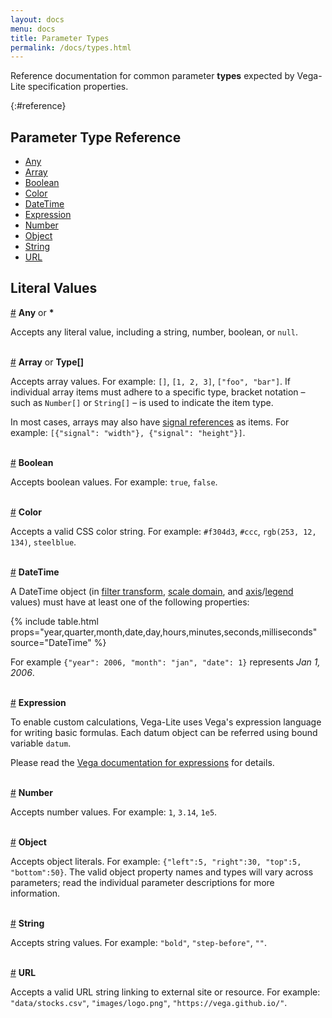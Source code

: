 ```yaml
---
layout: docs
menu: docs
title: Parameter Types
permalink: /docs/types.html
---
```


Reference documentation for common parameter **types** expected by Vega-Lite specification properties.

{:#reference}

## Parameter Type Reference

- [Any](#any)
- [Array](#array)
- [Boolean](#boolean)
- [Color](#color)
- [DateTime](#datetime)
- [Expression](#expression)
- [Number](#number)
- [Object](#object)
- [String](#string)
- [URL](#url)

## Literal Values

<a name="*"></a><a name="any" href="#any">#</a> **Any** or **\***

Accepts any literal value, including a string, number, boolean, or `null`.

<br/><a name="array" href="#array">#</a> **Array** or **Type[]**

Accepts array values. For example: `[]`, `[1, 2, 3]`, `["foo", "bar"]`. If individual array items must adhere to a specific type, bracket notation &ndash; such as `Number[]` or `String[]` &ndash; is used to indicate the item type.

In most cases, arrays may also have [signal references](#Signal) as items. For example: `[{"signal": "width"}, {"signal": "height"}]`.

<br/><a name="boolean" href="#boolean">#</a> **Boolean**

Accepts boolean values. For example: `true`, `false`.

<br/><a name="color" href="#color">#</a> **Color**

Accepts a valid CSS color string. For example: `#f304d3`, `#ccc`, `rgb(253, 12, 134)`, `steelblue`.

<br/><a name="datetime" href="#datetime">#</a> **DateTime**

A DateTime object (in [filter transform](filter.html), [scale domain](scale.html#domain), and [axis](axis.html#ticks)/[legend](legend.html#properties) values) must have at least one of the following properties:

{% include table.html props="year,quarter,month,date,day,hours,minutes,seconds,milliseconds" source="DateTime" %}

For example `{"year": 2006, "month": "jan", "date": 1}` represents _Jan 1, 2006_.

<br/><a name="expression" href="#expression">#</a> **Expression**

To enable custom calculations, Vega-Lite uses Vega's expression language for writing basic formulas. Each datum object can be referred using bound variable `datum`.

Please read the [Vega documentation for expressions](https://vega.github.io/vega/docs/expressions/) for details.

<br/><a name="number" href="#number">#</a> **Number**

Accepts number values. For example: `1`, `3.14`, `1e5`.

<br/><a name="object" href="#object">#</a> **Object**

Accepts object literals. For example: `{"left":5, "right":30, "top":5, "bottom":50}`. The valid object property names and types will vary across parameters; read the individual parameter descriptions for more information.

<br/><a name="string" href="#string">#</a> **String**

Accepts string values. For example: `"bold"`, `"step-before"`, `""`.

<br/><a name="url" href="#url">#</a> **URL**

Accepts a valid URL string linking to external site or resource. For example: `"data/stocks.csv"`, `"images/logo.png"`, `"https://vega.github.io/"`.
